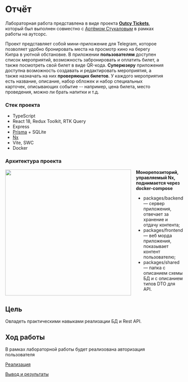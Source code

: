 # Отчёт

Лабораторная работа представлена в виде проекта **[Outcy Tickets](https://t.me/Outcy_bot)**, который был выполнен совместно с [Артёмом Стукаловым](https://github.com/TUTOR03) в рамках работы на аутсорс.

Проект представляет собой мини-приложение для Telegram, которое позволяет удобно бронировать места на просмотр кино на берегу Кипра в уютной обстановке. В приложении **пользователям** доступен список мероприятий, возможность забронировать и оплатить билет, а также посмотреть свой билет в виде QR-кода. **Суперюзеру** приложения доступна возможность создавать и редактировать мероприятия, а также назначать на них **проверяющих билетов**. У каждого мероприятия есть название, описание, набор обложек и набор специальных карточек, описывающих событие -- например, цена билета, место проведения, можно ли брать напитки и т.д.

### Стек проекта

- TypeScript
- React 18, Redux Toolkit, RTK Query
- Express
- [Prisma](https://www.prisma.io/) + SQLite
- [Nx](https://nx.dev/)
- Vite, SWC
- Docker

### Архитектура проекта

<div style="display: flex; gap: 16px">
  <img src="/assets/folders.png" style="height:400px" />
  <div>
    <b>Монорепозиторий, управляемый Nx, поднимается через docker-compose</b>
    <ul>
      <li>packages/backend — сервер приложения, отвечает за хранение и отдачу контента;</li>
      <li>packages/frontend — веб морда приложения, показывает контент пользователю;</li>
      <li>packages/shared — папка с описанием схемы БД и с описанием типов DTO для API.</li>
    </ul>
  </div>
</div>

## Цель

Овладеть практическими навыками реализации БД и Rest API.

## Ход работы

В рамках лабораторной работы будет реализована авторизация пользователя

[Реализация](/backend)

[Вывод и результаты](/result)
